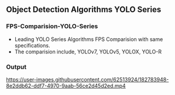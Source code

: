 ## Object Detection Algorithms YOLO Series
### FPS-Comparision-YOLO-Series

- Leading YOLO Series Algorithms FPS Comparision with same specifications.
- The comparision include, YOLOv7, YOLOv5, YOLOX, YOLO-R

### Output
https://user-images.githubusercontent.com/62513924/182783948-8e2ddb62-ddf7-4970-9aab-56ce2d45d2ed.mp4

